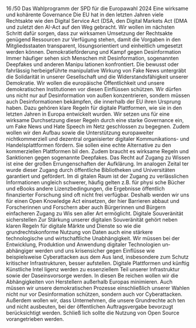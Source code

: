 16 /50
Das Wahlprogramm der SPD für die Europawahl 2024
Eine wirksame und kohärente Governance
Die EU hat in den letzten Jahren viele Rechtsakte wie den Digital Service Act (DSA, den Digital Markets Act 
(DMA und zuletzt den AI-Act auf den Weg gebracht. Wir wollen im nächsten Schritt dafür sorgen, dass zur 
wirksamen Umsetzung der Rechtsakte genügend Ressourcen zur Verfügung stehen, damit die Vorgaben in 
den Mitgliedsstaaten transparent, lösungsorientiert und einheitlich umgesetzt werden können.
Demokratieförderung und Kampf gegen Desinformation
Immer häufiger sehen sich Menschen mit Desinformation, sogenannten Deepfakes und anderen Manipu­
lationen konfrontiert. Die bewusst oder fahrlässig herbeigeführte manipulative Wirkung von Fake News 
untergräbt die Solidarität in unserer Gesellschaft und die Widerstandsfähigkeit unserer Demokratie. Wir 
wollen die europäische Öffentlichkeit und unsere demokratischen Institutionen vor diesen Einflüssen 
schützen. Wir dürfen uns nicht nur auf Desinformation von außen konzentrieren, sondern müssen auch 
Desinformationen bekämpfen, die innerhalb der EU ihren Ursprung haben.
Dazu gehören klare Regeln für digitale Plattformen, wie sie in den letzten Jahren in Europa entwickelt 
wurden. Wir setzen uns für eine wirksame Durchsetzung dieser Regeln durch eine starke Governance ein, 
um Fake News und Hate Speech im Netz geschlossen zu begegnen. Zudem wollen wir den Aufbau sowie 
die Unterstützung europaweiter nichtkommerziell und dezentral organisierter digitaler Kommunikations- 
und Handelsplattformen fördern. Sie sollen eine echte Alternative zu den kommerziellen Plattformen bil­
den. Zudem braucht es wirksame Regeln und Sanktionen gegen sogenannte Deepfakes.
Das Recht auf Zugang zu Wissen ist eine der großen Errungenschaften der Aufklärung. Im analogen Zeital­
ter wurde dieser Zugang durch öffentliche Bibliotheken und Universitäten garantiert und gefördert. Im di­
gitalen Raum ist der Zugang zu verlässlichen Informationen ungleich schwerer, häufig gelten z.B. für physi­
sche Bücher und eBooks andere Lizenzbedingungen, die Ergebnisse öffentlich finanzierter Forschung sind 
oft nicht frei verfügbar. Deshalb werden wir uns für einen Open Knowledge Act einsetzen, der hier Barrieren 
abbaut und Forscherinnen und Forschern aber auch Bürgerinnen und Bürgern einfacheren Zugang zu Wis­
sen aller Art ermöglicht.
Digitale Souveränität sicherstellen
Zur Stärkung unserer digitalen Souveränität gehört neben klaren Regeln für digitale Märkte und Dienste so­
wie die grundrechtskonforme Nutzung von Daten auch eine stärkere technologische und wirtschaftliche 
Unabhängigkeit. Wir müssen bei der Entwicklung, Produktion und Anwendung digitaler Technologien un­
abhängiger werden und uns krisensicher gegen Einflüsse wie beispielsweise Cyberattacken aus dem Aus­
land, insbesondere
zum Schutz kritischer Infrastrukturen, besser aufstellen. Digitale Plattformen und künftig Künstliche Intel­
ligenz werden zu essenziellem Teil unserer Infrastruktur sowie der Daseinsvorsorge werden. In diesen Be­
reichen wollen wir die Abhängigkeiten von Herstellern außerhalb Europas minimieren. Auch müssen wir 
unsere demokratischen Prozesse einschließlich unserer Wahlen nicht nur vor Desinformation schützen, 
sondern auch vor Cyberattacken. Außerdem wollen wir, dass Unternehmen, die unsere Grundrechte ach­
ten und nicht ausbeuten, bei der öffentlichen Auftragsvergabe bevorzugt berücksichtigt werden. Schließ­
lich sollte die Nutzung von Open Source vorangetrieben werden.

